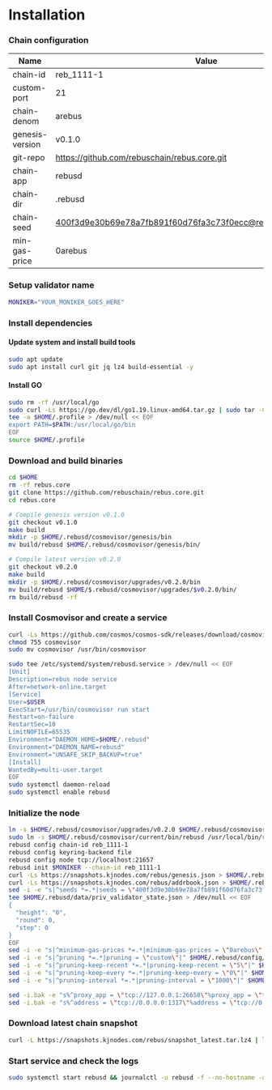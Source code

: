 # Installation

### Chain configuration

| Name              | Value                                                                |
| ----------------- | -------------------------------------------------------------------- |
| chain-id          | reb_1111-1                                                          |
| custom-port       | 21                                                        |
| chain-denom       | arebus                                                       |
| genesis-version   | v0.1.0                                                   |
| git-repo          | https://github.com/rebuschain/rebus.core.git                                                           |
| chain-app         | rebusd                                                         |
| chain-dir         | .rebusd                                                         |
| chain-seed        | 400f3d9e30b69e78a7fb891f60d76fa3c73f0ecc@rebus.kjnodes.com:21659  |
| min-gas-price     | 0arebus                                                     |

### Setup validator name

```bash
MONIKER="YOUR_MONIKER_GOES_HERE"
```

### Install dependencies

#### Update system and install build tools

```bash
sudo apt update
sudo apt install curl git jq lz4 build-essential -y
```

#### Install GO

```bash
sudo rm -rf /usr/local/go
sudo curl -Ls https://go.dev/dl/go1.19.linux-amd64.tar.gz | sudo tar -C /usr/local -xz
tee -a $HOME/.profile > /dev/null << EOF
export PATH=$PATH:/usr/local/go/bin
EOF
source $HOME/.profile
```

### Download and build binaries

```bash
cd $HOME
rm -rf rebus.core
git clone https://github.com/rebuschain/rebus.core.git
cd rebus.core

# Compile genesis version v0.1.0
git checkout v0.1.0
make build
mkdir -p $HOME/.rebusd/cosmovisor/genesis/bin
mv build/rebusd $HOME/.rebusd/cosmovisor/genesis/bin/

# Compile latest version v0.2.0
git checkout v0.2.0
make build
mkdir -p $HOME/.rebusd/cosmovisor/upgrades/v0.2.0/bin
mv build/rebusd $HOME/$.rebusd/cosmovisor/upgrades/$v0.2.0/bin/
rm build/rebusd -rf
```

### Install Cosmovisor and create a service

```bash
curl -Ls https://github.com/cosmos/cosmos-sdk/releases/download/cosmovisor%2Fv1.3.0/cosmovisor-v1.3.0-linux-amd64.tar.gz | tar xz
chmod 755 cosmovisor
sudo mv cosmovisor /usr/bin/cosmovisor

sudo tee /etc/systemd/system/rebusd.service > /dev/null << EOF
[Unit]
Description=rebus node service
After=network-online.target
[Service]
User=$USER
ExecStart=/usr/bin/cosmovisor run start
Restart=on-failure
RestartSec=10
LimitNOFILE=65535
Environment="DAEMON_HOME=$HOME/.rebusd"
Environment="DAEMON_NAME=rebusd"
Environment="UNSAFE_SKIP_BACKUP=true"
[Install]
WantedBy=multi-user.target
EOF
sudo systemctl daemon-reload
sudo systemctl enable rebusd
```

### Initialize the node

```bash
ln -s $HOME/.rebusd/cosmovisor/upgrades/v0.2.0 $HOME/.rebusd/cosmovisor/current
sudo ln -s $HOME/.rebusd/cosmovisor/current/bin/rebusd /usr/local/bin/rebusd
rebusd config chain-id reb_1111-1
rebusd config keyring-backend file
rebusd config node tcp://localhost:21657
rebusd init $MONIKER --chain-id reb_1111-1
curl -Ls https://snapshots.kjnodes.com/rebus/genesis.json > $HOME/.rebusd/config/genesis.json
curl -Ls https://snapshots.kjnodes.com/rebus/addrbook.json > $HOME/.rebusd/config/addrbook.json
sed -i -e "s|^seeds *=.*|seeds = \"400f3d9e30b69e78a7fb891f60d76fa3c73f0ecc@rebus.rpc.kjnodes.com:21659\"|" $HOME/.rebusd/config/config.toml
tee $HOME/.rebusd/data/priv_validator_state.json > /dev/null << EOF
{
  "height": "0",
  "round": 0,
  "step": 0
}
EOF
sed -i -e "s|^minimum-gas-prices *=.*|minimum-gas-prices = \"0arebus\"|" $HOME/.rebusd/config/app.toml
sed -i -e "s|^pruning *=.*|pruning = \"custom\"|" $HOME/.rebusd/config/app.toml
sed -i -e "s|^pruning-keep-recent *=.*|pruning-keep-recent = \"5\"|" $HOME/.rebusd/config/app.toml
sed -i -e "s|^pruning-keep-every *=.*|pruning-keep-every = \"0\"|" $HOME/.rebusd/config/app.toml
sed -i -e "s|^pruning-interval *=.*|pruning-interval = \"1000\"|" $HOME/.rebusd/config/app.toml

sed -i.bak -e "s%^proxy_app = \"tcp://127.0.0.1:26658\"%proxy_app = \"tcp://127.0.0.1:21658\"%; s%^laddr = \"tcp://127.0.0.1:26657\"%laddr = \"tcp://127.0.0.1:21657\"%; s%^pprof_laddr = \"localhost:6060\"%pprof_laddr = \"localhost:21060\"%; s%^laddr = \"tcp://0.0.0.0:26656\"%laddr = \"tcp://0.0.0.0:21656\"%; s%^prometheus_listen_addr = \":26660\"%prometheus_listen_addr = \":21660\"%" $HOME/.rebusd/config/config.toml
sed -i.bak -e "s%^address = \"tcp://0.0.0.0:1317\"%address = \"tcp://0.0.0.0:21317\"%; s%^address = \":8080\"%address = \":21080\"%; s%^address = \"0.0.0.0:9090\"%address = \"0.0.0.0:21090\"%; s%^address = \"0.0.0.0:9091\"%address = \"0.0.0.0:21091\"%; s%^address = \"0.0.0.0:8545\"%address = \"0.0.0.0:21545\"%; s%^ws-address = \"0.0.0.0:8546\"%ws-address = \"0.0.0.0:21546\"%" $HOME/.rebusd/config/app.toml
```

### Download latest chain snapshot

```bash
curl -L https://snapshots.kjnodes.com/rebus/snapshot_latest.tar.lz4 | lz4 -dc - | tar -xf - -C $HOME/.rebusd
```

### Start service and check the logs

```bash
sudo systemctl start rebusd && journalctl -u rebusd -f --no-hostname -o cat
```
